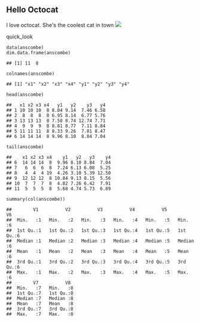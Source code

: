 Hello Octocat
-------------

I love octocat. She's the coolest cat in town
![](https://dl.dropboxusercontent.com/u/11805474/painblogr/biostats/assignments/octocat.png)

quick\_look

    data(anscombe)
    dim.data.frame(anscombe)

    ## [1] 11  8

    colnames(anscombe)

    ## [1] "x1" "x2" "x3" "x4" "y1" "y2" "y3" "y4"

    head(anscombe)

    ##   x1 x2 x3 x4   y1   y2    y3   y4
    ## 1 10 10 10  8 8.04 9.14  7.46 6.58
    ## 2  8  8  8  8 6.95 8.14  6.77 5.76
    ## 3 13 13 13  8 7.58 8.74 12.74 7.71
    ## 4  9  9  9  8 8.81 8.77  7.11 8.84
    ## 5 11 11 11  8 8.33 9.26  7.81 8.47
    ## 6 14 14 14  8 9.96 8.10  8.84 7.04

    tail(anscombe)

    ##    x1 x2 x3 x4    y1   y2   y3    y4
    ## 6  14 14 14  8  9.96 8.10 8.84  7.04
    ## 7   6  6  6  8  7.24 6.13 6.08  5.25
    ## 8   4  4  4 19  4.26 3.10 5.39 12.50
    ## 9  12 12 12  8 10.84 9.13 8.15  5.56
    ## 10  7  7  7  8  4.82 7.26 6.42  7.91
    ## 11  5  5  5  8  5.68 4.74 5.73  6.89

    summary(col(anscombe))

    ##        V1          V2          V3          V4          V5          V6   
    ##  Min.   :1   Min.   :2   Min.   :3   Min.   :4   Min.   :5   Min.   :6  
    ##  1st Qu.:1   1st Qu.:2   1st Qu.:3   1st Qu.:4   1st Qu.:5   1st Qu.:6  
    ##  Median :1   Median :2   Median :3   Median :4   Median :5   Median :6  
    ##  Mean   :1   Mean   :2   Mean   :3   Mean   :4   Mean   :5   Mean   :6  
    ##  3rd Qu.:1   3rd Qu.:2   3rd Qu.:3   3rd Qu.:4   3rd Qu.:5   3rd Qu.:6  
    ##  Max.   :1   Max.   :2   Max.   :3   Max.   :4   Max.   :5   Max.   :6  
    ##        V7          V8   
    ##  Min.   :7   Min.   :8  
    ##  1st Qu.:7   1st Qu.:8  
    ##  Median :7   Median :8  
    ##  Mean   :7   Mean   :8  
    ##  3rd Qu.:7   3rd Qu.:8  
    ##  Max.   :7   Max.   :8
